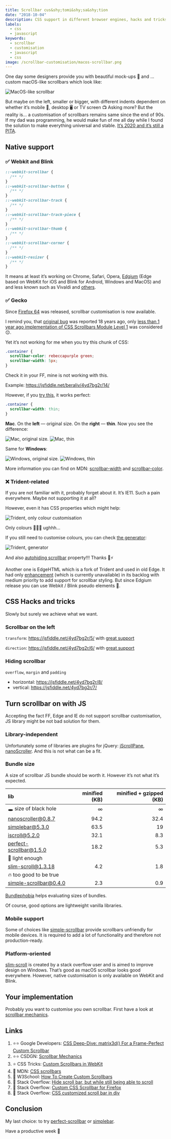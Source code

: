 ```yaml
---
title: Scrollbar cus&shy;tomi&shy;sa&shy;tion
date: "2018-10-04"
description: CSS support in different browser engines, hacks and tricks, JS libraries
labels:
  - css
  - javascript
keywords:
  - scrollbar
  - customisation
  - javascript
  - css
image: /scrollbar-customisation/macos-scrollbar.png
---
```


One day some designers provide you with beautiful mock-ups 🌠 and … custom macOS-like scrollbars which look like:

![MacOS-like scrollbar](/scrollbar-customisation/macos-scrollbar.png)

But maybe on the left, smaller or bigger, with different indents dependent on whether it’s mobile 📱, desktop 🖥️ or TV screen 📺 Asking more?
But the reality is… a customisation of scrollbars remains same since the end of 90s. If my dad was programming, he would make fun of me all day while I found the solution to make everything universal and stable. [It’s 2020 and it’s still a PITA](https://stackoverflow.com/questions/6165472/custom-css-scrollbar-for-firefox/6165489#6165489).

## Native support

### ✅ Webkit and Blink

```css title="WebKIT Pseudo-elements for scrollbar"
::-webkit-scrollbar {
  /** */
}
::-webkit-scrollbar-button {
  /** */
}
::-webkit-scrollbar-track {
  /** */
}
::-webkit-scrollbar-track-piece {
  /** */
}
::-webkit-scrollbar-thumb {
  /** */
}
::-webkit-scrollbar-corner {
  /** */
}
::-webkit-resizer {
  /** */
}
```

It means at least it’s working on Chrome, Safari, Opera, [Edgium](https://www.windowscentral.com/faq-edge-chromium) (Edge based on WebKit for iOS and Blink for Android, Windows and MacOS) and and less known such as Vivaldi and [others](https://en.wikipedia.org/wiki/List_of_web_browsers#Blink-based).

### ✅ Gecko

Since [Firefox 64](https://developer.mozilla.org/en-US/docs/Mozilla/Firefox/Releases/64#css) was released, scrollbar customisation is now available.

I remind you, that [original bug](https://bugzilla.mozilla.org/show_bug.cgi?id=77790) was reported 18 years ago, only [less than 1 year ago implementation of CSS Scrollbars Module Level 1](https://bugzilla.mozilla.org/show_bug.cgi?id=1460109) was considered 😔.

Yet it’s not working for me when you try this chunk of CSS:

```css title="Gecko CSS properties for scrollbar color and width"
.container {
  scrollbar-color: rebeccapurple green;
  scrollbar-width: 5px;
}
```

Check it in your FF, mine is not working with this.

Example: https://jsfiddle.net/beraliv/4yd7bg2r/14/

However, if you [try this](https://jsfiddle.net/beraliv/4yd7bg2r/15/), it works perfect:

```css title="Gecko CSS property for thin scrollbar"
.container {
  scrollbar-width: thin;
}
```

**Mac**. On the **left** — original size. On the **right** — **thin**. Now you see the difference:

![Mac, original size.](/scrollbar-customisation/mac-ff-before-changes.png)
![Mac, thin](/scrollbar-customisation/mac-ff-after-changes.png)

Same for **Windows**:

![Windows, original size.](/scrollbar-customisation/win-ff-before-changes.png)
![Windows, thin](/scrollbar-customisation/win-ff-after-changes.png)

More information you can find on MDN: [scrollbar-width](https://developer.mozilla.org/en-US/docs/Web/CSS/scrollbar-width) and [scrollbar-color](https://developer.mozilla.org/en-US/docs/Web/CSS/scrollbar-color).

### ❌ Trident-related

If you are not familiar with it, probably forget about it. It’s IE11. Such a pain everywhere. Maybe not supporting it at all?

However, even it has CSS properties which might help:

![Trident, only colour customisation](/scrollbar-customisation/trident-colour-customisation.png)

Only colours 🔴🍏📘 ughhh…

If you still need to customise colours, you can check [the generator](http://www.spectrum-research.com/V2/projects_scrollbar_generator.asp):

![Trident, generator](/scrollbar-customisation/trident-scrolbar-generator.png)

And also [autohiding scrollbar](https://css-tricks.com/snippets/css/hide-scrollbar-in-edge-ie-1011/) property!!! Thanks 🙏⚡

Another one is EdgeHTML which is a fork of Trident and used in old Edge. It had only [enhancement](https://wpdev.uservoice.com/forums/257854-microsoft-edge-developer/suggestions/9081910-add-support-for-scrollbar-styling) (which is currently unavailable) in its backlog with medium priority to add support for scrollbar styling. But since Edgium release you can use Webkit / Blink pseudo elements 🎉.

## CSS Hacks and tricks

Slowly but surely we achieve what we want.

### Scrollbar on the left

`transform`: https://jsfiddle.net/4yd7bg2r/5/ with [great support](https://developer.mozilla.org/en-US/docs/Web/CSS/transform-function#browser_compatibility)

`direction`: https://jsfiddle.net/4yd7bg2r/6/ with [great support](https://developer.mozilla.org/en-US/docs/Web/CSS/direction#browser_compatibility)

### Hiding scrollbar

`overflow`, `margin` and `padding`

- horizontal: https://jsfiddle.net/4yd7bg2r/8/
- vertical: https://jsfiddle.net/4yd7bg2r/7/

## Turn scrollbar on with JS

Accepting the fact FF, Edge and IE do not support scrollbar customisation, JS library might be not bad solution for them.

### Library-independent

Unfortunately some of libraries are plugins for jQuery: [jScrollPane](https://www.npmjs.com/package/jscrollpane), [nanoScroller](https://www.npmjs.com/package/nanoscroller). And this is not what can be a fit.

### Bundle size

A size of scrollbar JS bundle should be worth it. However it’s not what it’s expected.

| lib                                                                                  | minified (KB) | minified + gzipped (KB) |
| :----------------------------------------------------------------------------------- | ------------: | ----------------------: |
| 🕳️ size of black hole                                                                |             ∞ |                       ∞ |
| [nanoscroller@0.8.7](https://bundlephobia.com/result?p=nanoscroller@0.8.7)           |          94.2 |                    32.4 |
| [simplebar@5.3.0](https://bundlephobia.com/result?p=simplebar@5.3.0)                 |          63.5 |                      19 |
| [iscroll@5.2.0](https://bundlephobia.com/result?p=iscroll@5.2.0)                     |          32.1 |                     8.3 |
| [perfect-scrollbar@1.5.0](https://bundlephobia.com/result?p=perfect-scrollbar@1.5.0) |          18.2 |                     5.3 |
| 🤘 light enough                                                                      |               |                         |
| [slim-scroll@1.3.18](https://bundlephobia.com/result?p=slim-scroll@1.3.18)           |           4.2 |                     1.8 |
| 🔥 too good to be true                                                               |               |                         |
| [simple-scrollbar@0.4.0](https://bundlephobia.com/result?p=simple-scrollbar@0.4.0)   |           2.3 |                     0.9 |

[Bundlephobia](https://bundlephobia.com/) helps evaluating sizes of bundles.

Of course, good options are lightweight vanilla libraries.

### Mobile support

Some of choices like [simple-scrollbar](https://www.npmjs.com/package/simple-scrollbar) provide scrollbars unfriendly for mobile devices. It is required to add a lot of functionality and therefore not production-ready.

### Platform-oriented

[slim-scroll](https://github.com/kamlekar/slim-scroll) is created by a stack overflow user and is aimed to improve design on Windows. That’s good as macOS scrollbar looks good everywhere. However, native customisation is only available on WebKit and Blink.

## Your implementation

Probably you want to customise you own scrollbar. First have a look at [scrollbar mechanics](http://csdgn.org/article/scrollbar).

## Links

1. ⭐⭐️ Google Developers: [CSS Deep-Dive: matrix3d() For a Frame-Perfect Custom Scrollbar](https://developers.google.com/web/updates/2017/03/custom-scrollbar)
2. ⭐⭐️️ CSDGN: [Scrollbar Mechanics](http://csdgn.org/article/scrollbar)
3. ⭐️ CSS Tricks: [Custom Scrollbars in WebKit](https://css-tricks.com/custom-scrollbars-in-webkit/)
4. 📄 MDN: [CSS scrollbars](https://developer.mozilla.org/en-US/docs/Web/CSS/CSS_Scrollbars)
5. 📄 W3School: [How To Create Custom Scrollbars](https://www.w3schools.com/howto/howto_css_custom_scrollbar.asp)
6. 📄 Stack Overflow: [Hide scroll bar, but while still being able to scroll](https://stackoverflow.com/questions/16670931/hide-scroll-bar-but-while-still-being-able-to-scroll)
7. 📄 Stack Overflow: [Custom CSS Scrollbar for Firefox](https://stackoverflow.com/questions/6165472/custom-css-scrollbar-for-firefox)
8. 📄 Stack Overflow: [CSS customized scroll bar in div](https://stackoverflow.com/questions/9251354/css-customized-scroll-bar-in-div)

## Conclusion

My last choice: to try [perfect-scrollbar](https://github.com/mdbootstrap/perfect-scrollbar) or [simplebar](https://github.com/Grsmto/simplebar).

Have a productive week 💪
